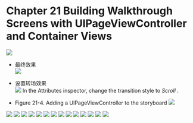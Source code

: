 # Chapter 21 Building Walkthrough Screens with UIPageViewController and Container Views




![](snapshot/210101.jpg)

- 最终效果                        
![](snapshot/210102.jpg)

- 设置转场效果  
![](snapshot/210103.jpg)
In the Attributes inspector, change the transition style to *Scroll* .

- Figure 21-4. Adding a UIPageViewController to the storyboard
![](snapshot/210104.jpg)


![](snapshot/210105.jpg)
![](snapshot/210106.jpg)
![](snapshot/210107.jpg)
![](snapshot/210108.jpg)
![](snapshot/210109.jpg)
![](snapshot/210110.jpg)
![](snapshot/210111.jpg)
![](snapshot/210112.jpg)
![](snapshot/210113.jpg)
![](snapshot/210114.jpg)
![](snapshot/210115.jpg)
![](snapshot/210116.jpg)
![](snapshot/210117.jpg)
![](snapshot/210118.jpg)